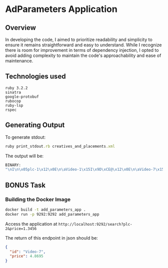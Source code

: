 # AdParameters Application

## Overview

In developing the code, I aimed to prioritize readability and simplicity to ensure it remains straightforward and easy to understand. While I recognize there is room for improvement in terms of dependency injection, I opted to avoid adding complexity to maintain the code's approachability and ease of maintenance. 


## Technologies used
```
ruby 3.2.2
sinatra
google-protobuf
rubocop
ruby-lsp
rspec
```

## Generating Output

To generate stdout:
```ruby
ruby print_stdout.rb creatives_and_placements.xml
```

The output will be:

```bash
BINARY:
"\nI\n\x05plc-1\x12\x0E\n\aVideo-1\x15I\x9D\xCE@\x12\x0E\n\aVideo-7\x15\xF2\xD2\x9B@\x12\x0F\n\bVideo-12\x15R\xA7\x83A\x12\x0F\n\bVideo-25\x15\x9B\xE6\x05A\n)\n\x05plc-2\x12\x0F\n\bVideo-12\x15R\xA7\x83A\x12\x0F\n\bVideo-25\x15\x9B\xE6\x05A\nI\n\x05plc-3\x12\x0E\n\aVideo-1\x15I\x9D\xCE@\x12\x0E\n\aVideo-7\x15\xF2\xD2\x9B@\x12\x0F\n\bVideo-12\x15R\xA7\x83A\x12\x0F\n\bVideo-25\x15\x9B\xE6\x05A\n\a\n\x05plc-4\n\a\n\x05plc-5\nI\n\x05plc-6\x12\x0E\n\aVideo-1\x15I\x9D\xCE@\x12\x0E\n\aVideo-7\x15\xF2\xD2\x9B@\x12\x0F\n\bVideo-12\x15R\xA7\x83A\x12\x0F\n\bVideo-25\x15\x9B\xE6\x05A\nY\n\x05plc-7\x12\x0E\n\aVideo-1\x15I\x9D\xCE@\x12\x0E\n\aVideo-4\x15\xE4\x83~?\x12\x0E\n\aVideo-7\x15\xF2\xD2\x9B@\x12\x0F\n\bVideo-12\x15R\xA7\x83A\x12\x0F\n\bVideo-25\x15\x9B\xE6\x05A\nI\n\x05plc-8\x12\x0E\n\aVideo-1\x15I\x9D\xCE@\x12\x0E\n\aVideo-7\x15\xF2\xD2\x9B@\x12\x0F\n\bVideo-12\x15R\xA7\x83A\x12\x0F\n\bVideo-25\x15\x9B\xE6\x05A"
```


## BONUS Task

### Building the Docker Image

```bash
docker build -t add_parameters_app .
docker run -p 9292:9292 add_parameters_app
```

Access the application at 
`http://localhost:9292/search?plc-2&price=1.3456`

The return of this endpoint in json should be:

```json
{
  "id": "Video-7",
  "price": 4.8695
}
```
